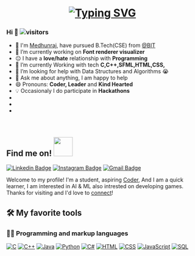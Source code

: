 <h1 align = "center">
<a href="https://git.io/typing-svg"><img src="https://readme-typing-svg.herokuapp.com?font=Fira+Code&duration=3000&pause=500&color=0FF73A&center=true&multiline=true&width=435&height=100&lines=Hello+there!;My+name+is+Medhunraj+;Welcome+to+my+Read+me" alt="Typing SVG" /></a>
</h1>

### Hi  👋  ![visitors](https://visitor-badge.glitch.me/badge?page_id=https://github.com/Medhunraj)
- :school: I'm [Medhunraj](https://github.com/Medhunraj), have pursued B.Tech(CSE) from <a href="https://www.bitsathy.ac.in/">@BIT </a>
- 🔭 I’m currently working on  **Font renderer visualizer**
- :neutral_face: I have a **love/hate** relationship with **Programming**
- 🌱 I’m currently Working with tech **C,C++,SFML,HTML,CSS,**
- 🤔 I’m looking for help with Data Structures and Algorithms 😭
- 💬 Ask me about anything, I am happy to help
- 😄 Pronouns: **Coder, Leader** and **Kind Hearted**
- 💡 Occasionaly I do participate in **Hackathons**
-
-
-

<br>
<h2 align="left"> Find me on! <img src="https://media.giphy.com/media/mGcNjsfWAjY5AEZNw6/giphy.gif" width="50" ></h2>

[![Linkedin Badge](https://img.shields.io/badge/-Medhunraj-blue?style=flat&logo=Linkedin&logoColor=white&link=https://www.linkedin.com/in/manoj-a-6973461a1/)](https://www.linkedin.com/in/medhun-r-0265921b3/)
[![Instagram Badge](https://img.shields.io/badge/-@rajmedhun-purple?style=flat&logo=instagram&logoColor=white&link=https://www.instagram.com/_m4n0j_/)](https://www.instagram.com/rajmedhun/)
[![Gmail Badge](https://img.shields.io/badge/-Medhunraj_PB-c14438?style=flat&logo=Gmail&logoColor=white&link=mailto:medhunraj1307@gmail.com)](mailto:medhunraj1307@gmail.com)


Welcome to my profile! I'm a student, aspiring [Coder](https://github.com/Medhunraj), And I am a quick learner, I am interested in AI & ML also intrested on developing games. Thanks for visiting and I'd love to [connect](https://www.linkedin.com/in/medhun-r-0265921b3/)!


<h2> 🛠️ My favorite tools </h2>

### 👨‍💻 Programming and markup languages

<p>
    <a href="#"><img alt="C" src="https://custom-icon-badges.herokuapp.com/badge/C-03599C.svg?logo=c-in-hexagon&logoColor=white"></a>
    <a href="#"><img alt="C++" src="https://custom-icon-badges.herokuapp.com/badge/C++-9C033A.svg?logo=cpp2&logoColor=white"></a>
    <a href="#"><img alt="Java" src="https://custom-icon-badges.herokuapp.com/badge/Java-007396.svg?logo=java&logoColor=white"></a>
    <a href="#"><img alt="Python" src="https://img.shields.io/badge/Python-14354C.svg?logo=python&logoColor=white"></a>
    <a href="#"><img alt="C#" src="https://custom-icon-badges.herokuapp.com/badge/C%23-68217A.svg?logo=cs2&logoColor=white"></a>
    <a href="#"><img alt="HTML" src="https://img.shields.io/badge/HTML-E34F26.svg?logo=html5&logoColor=white"></a>
    <a href="#"><img alt="CSS" src="https://img.shields.io/badge/CSS-1572B6.svg?logo=css3&logoColor=white"></a>
    <a href="#"><img alt="JavaScript" src="https://img.shields.io/badge/JavaScript-F7DF1E.svg?logo=javascript&logoColor=black"></a>
    <a href="#"><img alt="SQL" src="https://custom-icon-badges.herokuapp.com/badge/SQL-025E8C.svg?logo=database&logoColor=white"></a>
</p>
